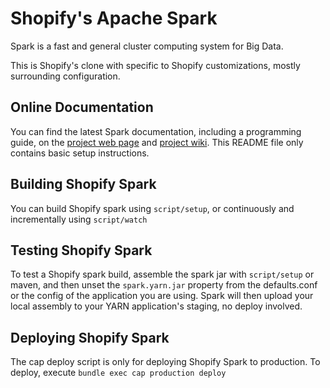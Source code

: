 # Shopify's Apache Spark

Spark is a fast and general cluster computing system for Big Data.

This is Shopify's clone with specific to Shopify customizations, mostly
surrounding configuration.

## Online Documentation

You can find the latest Spark documentation, including a programming
guide, on the [project web page](http://spark.apache.org/documentation.html)
and [project wiki](https://cwiki.apache.org/confluence/display/SPARK).
This README file only contains basic setup instructions.

## Building Shopify Spark

You can build Shopify spark using `script/setup`, or continuously and incrementally using `script/watch`

## Testing Shopify Spark

To test a Shopify spark build, assemble the spark jar with `script/setup` or maven, and then unset the `spark.yarn.jar` property from the defaults.conf or the config of the application you are using. Spark will then upload your local assembly to your YARN application's staging, no deploy involved.

## Deploying Shopify Spark

The cap deploy script is only for deploying Shopify Spark to production. To deploy, execute `bundle exec cap production deploy`

